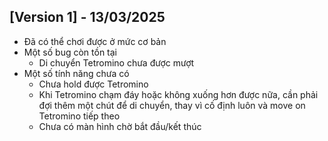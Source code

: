 ## [Version 1] - 13/03/2025
- Đã có thể chơi được ở mức cơ bản
- Một số bug còn tồn tại
  - Di chuyển Tetromino chưa được mượt
- Một số tính năng chưa có
  - Chưa hold được Tetromino
  - Khi Tetromino chạm đáy hoặc không xuống hơn được nữa, cần phải đợi thêm một chút để di chuyển, thay vì cố định luôn và move on Tetromino tiếp theo
  - Chưa có màn hình chờ bắt đầu/kết thúc
